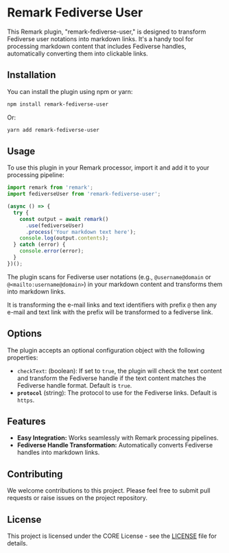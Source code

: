 # Remark Fediverse User

This Remark plugin, "remark-fediverse-user," is designed to transform Fediverse user notations into markdown links. It's a handy tool for processing markdown content that includes Fediverse handles, automatically converting them into clickable links.

## Installation

You can install the plugin using npm or yarn:

```bash
npm install remark-fediverse-user
```

Or:

```bash
yarn add remark-fediverse-user
```

## Usage

To use this plugin in your Remark processor, import it and add it to your processing pipeline:

```typescript
import remark from 'remark';
import fediverseUser from 'remark-fediverse-user';

(async () => {
  try {
    const output = await remark()
      .use(fediverseUser)
      .process('Your markdown text here');
    console.log(output.contents);
  } catch (error) {
    console.error(error);
  }
})();
```

The plugin scans for Fediverse user notations (e.g., `@username@domain` or `@<mailto:username@domain>`) in your markdown content and transforms them into markdown links.

It is transforming the e-mail links and text identifiers with prefix `@` then any e-mail and text link with the prefix will be transformed to a fediverse link.

## Options

The plugin accepts an optional configuration object with the following properties:

- `checkText`: (boolean): If set to `true`, the plugin will check the text content and transform the Fediverse handle if the text content matches the Fediverse handle format. Default is `true`.
- **`protocol`** (string): The protocol to use for the Fediverse links. Default is `https`.

## Features

- **Easy Integration:** Works seamlessly with Remark processing pipelines.
- **Fediverse Handle Transformation:** Automatically converts Fediverse handles into markdown links.

## Contributing

We welcome contributions to this project. Please feel free to submit pull requests or raise issues on the project repository.

## License

This project is licensed under the CORE License - see the [LICENSE](LICENSE) file for details.
